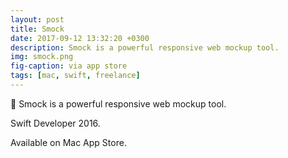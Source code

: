 ```yaml
---
layout: post
title: Smock
date: 2017-09-12 13:32:20 +0300
description: Smock is a powerful responsive web mockup tool.
img: smock.png
fig-caption: via app store
tags: [mac, swift, freelance]
---
```


🎨 Smock is a powerful responsive web mockup tool.

Swift Developer 2016.

Available on Mac App Store.